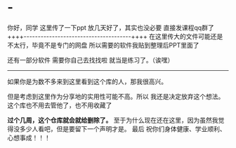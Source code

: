 # -
你好，同学
这里传了一下ppt 放几天好了，其实也没必要 直接发课程qq群了
++++--------------------------------------++++
在这里传大的文件可能还是不太行，毕竟不是专门的网盘
所以需要的软件我贴到整理后PPT里面了

还有一部分软件 需要你自己去找找啦 就当是练习了。（诶嘿）

**********************************************
如果你是为数不多来到这里看到这个库的人，那我很高兴。

但是考虑到这里作为分享地的实用性可能不高。所以
我还是决定放弃这个想法。
这个库也不用去管他了，也不用收藏了 

****过个几周，这个仓库就会就给删除了。****
至于为什么现在还在这里，因为虽然我觉得没多少人看吧，但是要留下一个声明才是。
最后 祝你们身体健康、学业顺利、心想事成！！！

